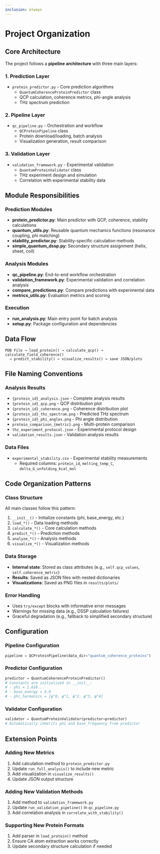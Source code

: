 ```yaml
---
inclusion: always
---
```


# Project Organization

## Core Architecture

The project follows a **pipeline architecture** with three main layers:

### 1. Prediction Layer
- `protein_predictor.py` - Core prediction algorithms
  - `QuantumCoherenceProteinPredictor` class
  - QCP calculation, coherence metrics, phi-angle analysis
  - THz spectrum prediction

### 2. Pipeline Layer
- `qc_pipeline.py` - Orchestration and workflow
  - `QCProteinPipeline` class
  - Protein download/loading, batch analysis
  - Visualization generation, result comparison

### 3. Validation Layer
- `validation_framework.py` - Experimental validation
  - `QuantumProteinValidator` class
  - THz experiment design and simulation
  - Correlation with experimental stability data

## Module Responsibilities

### Prediction Modules
- **protein_predictor.py**: Main predictor with QCP, coherence, stability calculations
- **quantum_utils.py**: Reusable quantum mechanics functions (resonance coupling, phi matching)
- **stability_predictor.py**: Stability-specific calculation methods
- **simple_quantum_dssp.py**: Secondary structure assignment (helix, sheet, coil)

### Analysis Modules
- **qc_pipeline.py**: End-to-end workflow orchestration
- **validation_framework.py**: Experimental validation and correlation analysis
- **compare_predictions.py**: Compare predictions with experimental data
- **metrics_utils.py**: Evaluation metrics and scoring

### Execution
- **run_analysis.py**: Main entry point for batch analysis
- **setup.py**: Package configuration and dependencies

## Data Flow

```
PDB File → load_protein() → calculate_qcp() → calculate_field_coherence() 
  → predict_stability() → visualize_results() → save JSON/plots
```

## File Naming Conventions

### Analysis Results
- `{protein_id}_analysis.json` - Complete analysis results
- `{protein_id}_qcp.png` - QCP distribution plot
- `{protein_id}_coherence.png` - Coherence distribution plot
- `{protein_id}_thz_spectrum.png` - Predicted THz spectrum
- `{protein_id}_phi_angles.png` - Phi angle distribution
- `protein_comparison_{metric}.png` - Multi-protein comparison
- `thz_experiment_protocol.json` - Experimental protocol design
- `validation_results.json` - Validation analysis results

### Data Files
- `experimental_stability.csv` - Experimental stability measurements
  - Required columns: `protein_id`, `melting_temp_C`, `delta_G_unfolding_kcal_mol`

## Code Organization Patterns

### Class Structure
All main classes follow this pattern:
1. `__init__()` - Initialize constants (phi, base_energy, etc.)
2. `load_*()` - Data loading methods
3. `calculate_*()` - Core calculation methods
4. `predict_*()` - Prediction methods
5. `analyze_*()` - Analysis methods
6. `visualize_*()` - Visualization methods

### Data Storage
- **Internal state**: Stored as class attributes (e.g., `self.qcp_values`, `self.coherence_metric`)
- **Results**: Saved as JSON files with nested dictionaries
- **Visualizations**: Saved as PNG files in `results/plots/`

### Error Handling
- Uses `try/except` blocks with informative error messages
- Warnings for missing data (e.g., DSSP calculation failures)
- Graceful degradation (e.g., fallback to simplified secondary structure)

## Configuration

### Pipeline Configuration
```python
pipeline = QCProteinPipeline(data_dir="quantum_coherence_proteins")
```

### Predictor Configuration
```python
predictor = QuantumCoherenceProteinPredictor()
# Constants are initialized in __init__:
# - phi = 1.618...
# - base_energy = 4.0
# - phi_harmonics = [φ^0, φ^1, φ^2, φ^3, φ^4]
```

### Validator Configuration
```python
validator = QuantumProteinValidator(predictor=predictor)
# Automatically inherits phi and base_frequency from predictor
```

## Extension Points

### Adding New Metrics
1. Add calculation method to `protein_predictor.py`
2. Update `run_full_analysis()` to include new metric
3. Add visualization in `visualize_results()`
4. Update JSON output structure

### Adding New Validation Methods
1. Add method to `validation_framework.py`
2. Update `run_validation_pipeline()` in `qc_pipeline.py`
3. Add correlation analysis in `correlate_with_stability()`

### Supporting New Protein Formats
1. Add parser in `load_protein()` method
2. Ensure CA atom extraction works correctly
3. Update secondary structure calculation if needed
